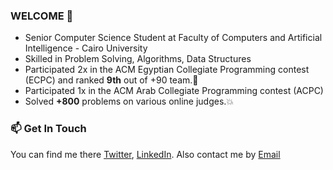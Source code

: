 
### WELCOME 👋

+ Senior Computer Science Student at Faculty of Computers and Artificial Intelligence - Cairo University
+ Skilled in Problem Solving, Algorithms, Data Structures 
+ Participated 2x in the ACM Egyptian Collegiate Programming contest (ECPC) and ranked **9th** out of +90 team.🏅
+ Participated 1x in the ACM Arab Collegiate Programming contest (ACPC)
+ Solved **+800** problems on various online judges.💥

### 📫 Get In Touch
You can find me there [Twitter](https://twitter.com/Ahmed_3tya), [LinkedIn](https://www.linkedin.com/in/ahmed-atya-0635531a3/). Also contact me by [Email](mailto:ahmed.atya.pr@gmail.com)


<!--

Here are some ideas to get you started:

- 🔭 I’m currently working on ...
- 🌱 I’m currently learning ...
- 👯 I’m looking to collaborate on ...
- 🤔 I’m looking for help with ...
- 💬 Ask me about ...
- 📫 How to reach me: ...
- 😄 Pronouns: ...
- ⚡ Fun fact: ...
-->
